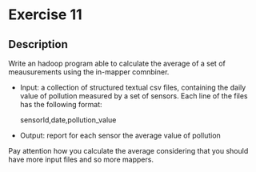 # Exercise 11

## Description

Write an hadoop program able to calculate the average of a set of meausurements
using the in-mapper comnbiner.

 - Input: a collection of structured textual csv files, containing the daily value
   of pollution measured by a set of sensors.
    Each line of the files has the following format:
   
    sensorId,date,pollution_value

 - Output: report for each sensor the average value of pollution

Pay attention how you calculate the average considering that you should
have more input files and so more mappers.
